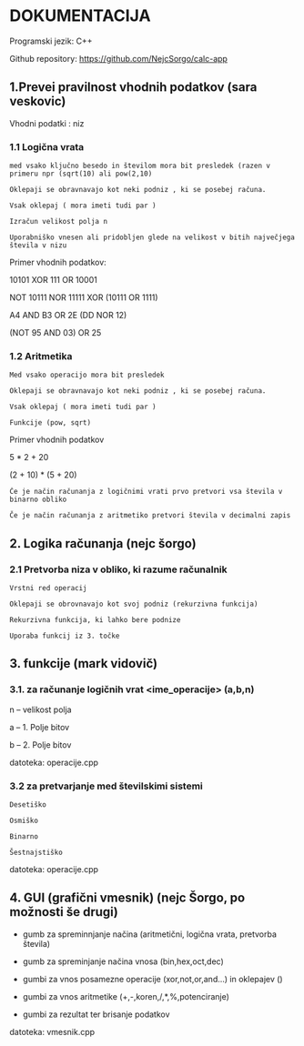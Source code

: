 # DOKUMENTACIJA  

 

Programski jezik: C++ 

Github repository: https://github.com/NejcSorgo/calc-app 

 

## 1.Prevei pravilnost vhodnih podatkov (sara veskovic)  

Vhodni podatki : niz  

### 1.1 Logična vrata 

    med vsako ključno besedo in številom mora bit presledek (razen v primeru npr (sqrt(10) ali pow(2,10) 

    Oklepaji se obravnavajo kot neki podniz , ki se posebej računa. 

    Vsak oklepaj ( mora imeti tudi par ) 

    Izračun velikost polja n 

    Uporabniško vnesen ali pridobljen glede na velikost v bitih največjega števila v nizu 

 

Primer vhodnih podatkov:  

10101 XOR 111 OR 10001 

NOT 10111 NOR 11111 XOR (10111 OR 1111) 

A4 AND B3 OR 2E (DD NOR 12) 

(NOT 95 AND 03) OR 25  

### 1.2 Aritmetika 

    Med vsako operacijo mora bit presledek 

    Oklepaji se obravnavajo kot neki podniz , ki se posebej računa. 

    Vsak oklepaj ( mora imeti tudi par ) 

    Funkcije (pow, sqrt)  

Primer vhodnih podatkov 

5 * 2 + 20 

(2 + 10) * (5 + 20)  

    Če je način računanja z logičnimi vrati prvo pretvori vsa števila v binarno obliko 

    Če je način računanja z aritmetiko pretvori števila v decimalni zapis 

 

 

## 2. Logika računanja (nejc šorgo) 

### 2.1 Pretvorba niza v obliko, ki razume računalnik 

    Vrstni red operacij 

    Oklepaji se obrovnavajo kot svoj podniz (rekurzivna funkcija) 

    Rekurzivna funkcija, ki lahko bere podnize 

    Uporaba funkcij iz 3. točke 

## 3. funkcije  (mark vidovič)  

### 3.1. za računanje logičnih vrat <ime_operacije> (a,b,n)  

n – velikost polja 

a – 1. Polje bitov 

b – 2. Polje bitov 

datoteka: operacije.cpp 

### 3.2 za pretvarjanje med številskimi sistemi 

    Desetiško  

    Osmiško 

    Binarno 

    Šestnajstiško 

datoteka: operacije.cpp 

 

## 4. GUI (grafični vmesnik) (nejc Šorgo, po možnosti še drugi) 

- gumb za spreminnjanje načina (aritmetični, logična vrata, pretvorba števila) 

- gumb za spreminjanje načina vnosa (bin,hex,oct,dec) 

- gumbi za vnos posamezne operacije (xor,not,or,and…) in oklepajev () 

- gumbi za vnos aritmetike (+,-,koren,/,*,%,potenciranje) 

- gumbi za rezultat ter brisanje podatkov 

datoteka:  vmesnik.cpp 
